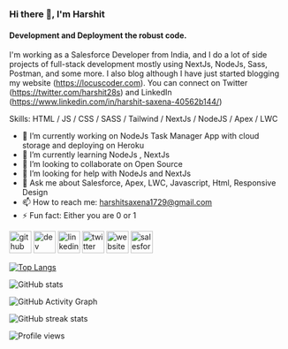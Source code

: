 ### Hi there 👋, I'm Harshit
#### Development and Deployment the robust code. 
I'm working as a Salesforce Developer from India, and I do a lot of side projects of full-stack development mostly using NextJs, NodeJs, Sass, Postman, and some more. I also blog although I have just started blogging my website (https://locuscoder.com). You can connect on Twitter (https://twitter.com/harshit28s) and LinkedIn (https://www.linkedin.com/in/harshit-saxena-40562b144/)

Skills: HTML / JS / CSS / SASS / Tailwind / NextJs / NodeJS / Apex / LWC 

- 🔭 I’m currently working on NodeJs Task Manager App with cloud storage and deploying on Heroku 
- 🌱 I’m currently learning NodeJs , NextJs 
- 👯 I’m looking to collaborate on Open Source 
- 🤔 I’m looking for help with NodeJs and NextJs 
- 💬 Ask me about Salesforce, Apex, LWC, Javascript, Html, Responsive Design 
- 📫 How to reach me: harshitsaxena1729@gmail.com 
- ⚡ Fun fact: Either you are 0 or 1  


[<img src='https://cdn.jsdelivr.net/npm/simple-icons@3.0.1/icons/github.svg' alt='github' height='40'>](https://github.com/Harshit-Saxena)  [<img src='https://cdn.jsdelivr.net/npm/simple-icons@3.0.1/icons/hashnode.svg' alt='dev' height='40'>](https://hashnode.com/@HarshitSaxena)  [<img src='https://cdn.jsdelivr.net/npm/simple-icons@3.0.1/icons/linkedin.svg' alt='linkedin' height='40'>](https://www.linkedin.com/in/https://www.linkedin.com/in/harshit-saxena-40562b144//)  [<img src='https://cdn.jsdelivr.net/npm/simple-icons@3.0.1/icons/twitter.svg' alt='twitter' height='40'>](https://twitter.com/https://twitter.com/harshit28s)  [<img src='https://cdn.jsdelivr.net/npm/simple-icons@3.0.1/icons/icloud.svg' alt='website' height='40'>](https://locuscoder.com)  [<img src='https://cdn.jsdelivr.net/npm/simple-icons@3.0.1/icons/salesforce.svg' alt='salesforce' height='40'>](https://trailblazer.me/id/harshitsaxena)  

[![Top Langs](https://github-readme-stats.vercel.app/api/top-langs/?username=Harshit-Saxena)](https://github.com/anuraghazra/github-readme-stats)

![GitHub stats](https://github-readme-stats.vercel.app/api?username=Harshit-Saxena&show_icons=true)  

![GitHub Activity Graph](https://activity-graph.herokuapp.com/graph?username=Harshit-Saxena)  

![GitHub streak stats](https://github-readme-streak-stats.herokuapp.com/?user=Harshit-Saxena)  

![Profile views](https://gpvc.arturio.dev/Harshit-Saxena)  
